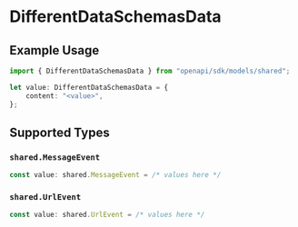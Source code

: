 # DifferentDataSchemasData

## Example Usage

```typescript
import { DifferentDataSchemasData } from "openapi/sdk/models/shared";

let value: DifferentDataSchemasData = {
    content: "<value>",
};
```

## Supported Types

### `shared.MessageEvent`

```typescript
const value: shared.MessageEvent = /* values here */
```

### `shared.UrlEvent`

```typescript
const value: shared.UrlEvent = /* values here */
```

